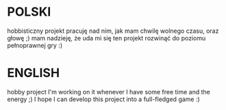 
# POLSKI
hobbisticzny projekt 
pracuję nad nim, jak mam chwilę wolnego czasu, oraz głowę ;)
mam nadzieję, że uda mi się ten projekt rozwinąć do poziomu pełnoprawnej gry :)

# ENGLISH
hobby project
I'm working on it whenever I have some free time and the energy ;)
I hope I can develop this project into a full-fledged game :)
